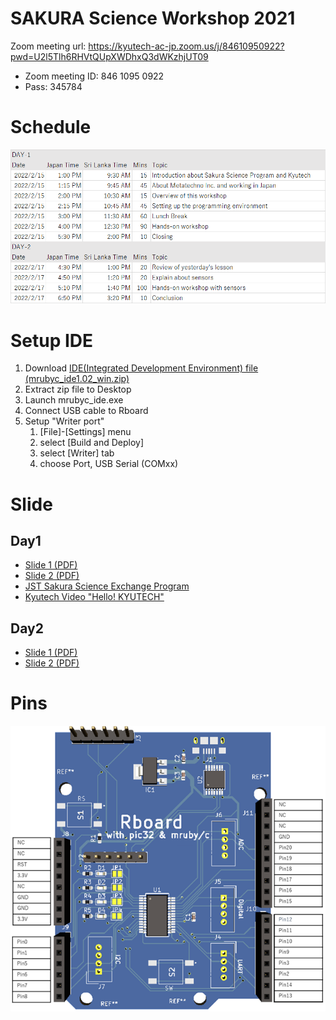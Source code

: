 # SAKURA Science Workshop 2021

Zoom meeting url: https://kyutech-ac-jp.zoom.us/j/84610950922?pwd=U2l5Tlh6RHVtQUpXWDhxQ3dWKzhjUT09

- Zoom meeting ID: 846 1095 0922
- Pass: 345784

# Schedule

![schedule](schedule.png)

# Setup IDE

1. Download [IDE(Integrated Development Environment) file (mrubyc_ide1.02_win.zip)](https://github.com/mruby-lab/sakura_science_2021/blob/main/mrubyc_ide1.02_win.zip)
2. Extract zip file to Desktop
3. Launch mrubyc_ide.exe
4. Connect USB cable to Rboard 
5. Setup "Writer port"
    1. [File]-[Settings] menu
    2. select [Build and Deploy]
    3. select [Writer] tab
    4. choose Port, USB Serial (COMxx)

# Slide

## Day1

- [Slide 1 (PDF)](https://github.com/mruby-lab/sakura_science_2021/blob/main/IoT_Workshop_Day1-1.pdf)
- [Slide 2 (PDF)](https://github.com/mruby-lab/sakura_science_2021/blob/main/IoT_Workshop_Day1-2.pdf)
- [JST Sakura Science Exchange Program](https://ssp.jst.go.jp/EN/pamph/index.html)
- [Kyutech Video "Hello! KYUTECH"](https://www.kyutech.ac.jp/information/video_hellokyutech_e.html)

## Day2

- [Slide 1 (PDF)](https://github.com/mruby-lab/sakura_science_2021/blob/main/IoT_Workshop_Day2-1.pdf)
- [Slide 2 (PDF)](https://github.com/mruby-lab/sakura_science_2021/blob/main/IoT_Workshop_Day2-2.pdf)

# Pins

![Rboard pin](rboard_pin.png)
